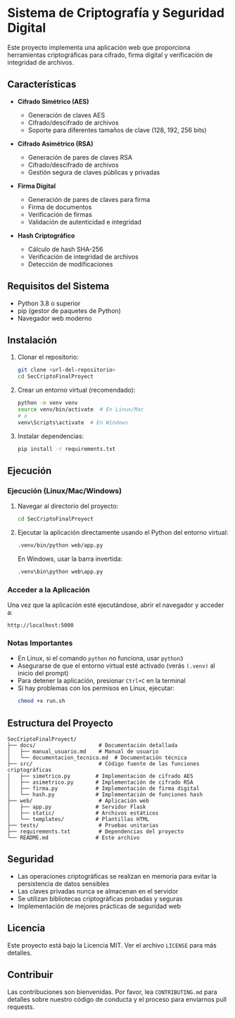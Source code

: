 # Sistema de Criptografía y Seguridad Digital

Este proyecto implementa una aplicación web que proporciona herramientas criptográficas para cifrado, firma digital y verificación de integridad de archivos.

## Características

- **Cifrado Simétrico (AES)**
  - Generación de claves AES
  - Cifrado/descifrado de archivos
  - Soporte para diferentes tamaños de clave (128, 192, 256 bits)

- **Cifrado Asimétrico (RSA)**
  - Generación de pares de claves RSA
  - Cifrado/descifrado de archivos
  - Gestión segura de claves públicas y privadas

- **Firma Digital**
  - Generación de pares de claves para firma
  - Firma de documentos
  - Verificación de firmas
  - Validación de autenticidad e integridad

- **Hash Criptográfico**
  - Cálculo de hash SHA-256
  - Verificación de integridad de archivos
  - Detección de modificaciones

## Requisitos del Sistema

- Python 3.8 o superior
- pip (gestor de paquetes de Python)
- Navegador web moderno

## Instalación

1. Clonar el repositorio:
   ```bash
   git clone <url-del-repositorio>
   cd SecCriptoFinalProyect
   ```

2. Crear un entorno virtual (recomendado):
   ```bash
   python -m venv venv
   source venv/bin/activate  # En Linux/Mac
   # o
   venv\Scripts\activate  # En Windows
   ```

3. Instalar dependencias:
   ```bash
   pip install -r requirements.txt
   ```

## Ejecución

### Ejecución (Linux/Mac/Windows)

1. Navegar al directorio del proyecto:
   ```bash
   cd SecCriptoFinalProyect
   ```

2. Ejecutar la aplicación directamente usando el Python del entorno virtual:
   ```bash
   .venv/bin/python web/app.py
   ```

   En Windows, usar la barra invertida:
   ```cmd
   .venv\bin\python web\app.py
   ```

### Acceder a la Aplicación

Una vez que la aplicación esté ejecutándose, abrir el navegador y acceder a:
```
http://localhost:5000
```

### Notas Importantes

- En Linux, si el comando `python` no funciona, usar `python3`
- Asegurarse de que el entorno virtual esté activado (verás `(.venv)` al inicio del prompt)
- Para detener la aplicación, presionar `Ctrl+C` en la terminal
- Si hay problemas con los permisos en Linux, ejecutar:
  ```bash
  chmod +x run.sh
  ```

## Estructura del Proyecto

```
SecCriptoFinalProyect/
├── docs/                    # Documentación detallada
│   ├── manual_usuario.md    # Manual de usuario
│   └── documentacion_tecnica.md  # Documentación técnica
├── src/                     # Código fuente de las funciones criptográficas
│   ├── simetrico.py        # Implementación de cifrado AES
│   ├── asimetrico.py       # Implementación de cifrado RSA
│   ├── firma.py            # Implementación de firma digital
│   └── hash.py             # Implementación de funciones hash
├── web/                     # Aplicación web
│   ├── app.py              # Servidor Flask
│   ├── static/             # Archivos estáticos
│   └── templates/          # Plantillas HTML
├── tests/                   # Pruebas unitarias
├── requirements.txt         # Dependencias del proyecto
└── README.md               # Este archivo
```

## Seguridad

- Las operaciones criptográficas se realizan en memoria para evitar la persistencia de datos sensibles
- Las claves privadas nunca se almacenan en el servidor
- Se utilizan bibliotecas criptográficas probadas y seguras
- Implementación de mejores prácticas de seguridad web

## Licencia

Este proyecto está bajo la Licencia MIT. Ver el archivo `LICENSE` para más detalles.

## Contribuir

Las contribuciones son bienvenidas. Por favor, lea `CONTRIBUTING.md` para detalles sobre nuestro código de conducta y el proceso para enviarnos pull requests.
